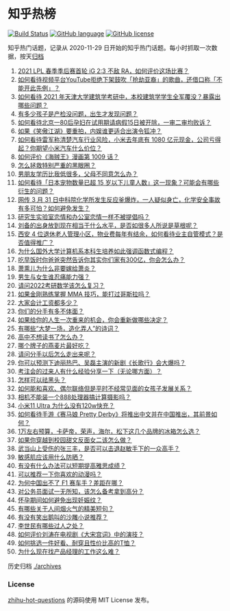 # 知乎热榜
[![Build Status](https://github.com/ToWeLong/zhihu-hot-questions/workflows/CI/badge.svg)](https://github.com/ToWeLong/zhihu-hot-questions/actions)
[![GitHub language](https://img.shields.io/badge/language-golang-orange.svg)](https://golang.org/)
[![GitHub license](https://img.shields.io/github/license/ToWeLong/zhihu-hot-questions)](https://github.com/ToWeLong/zhihu-hot-questions/blob/main/LICENSE)

知乎热门话题，记录从 2020-11-29 日开始的知乎热门话题。每小时抓取一次数据，按天[归档](./archives)

<!-- BEGIN -->

1. [2021 LPL 春季季后赛首轮 iG 2:3 不敌 RA，如何评价这场比赛？](https://www.zhihu.com/question/452394711)
1. [如何看待视频平台YouTube拒绝下架鼓吹「抢劫亚裔」的歌曲，还借口称「不能开此先例」？](https://www.zhihu.com/question/452206336)
1. [如何看待 2021 年天津大学建筑学考研中，本校建筑学学生全军覆没？暴露出哪些问题？](https://www.zhihu.com/question/451892894)
1. [有多少孩子是产检没问题，出生才发现问题？](https://www.zhihu.com/question/320505054)
1. [如何看待北京一80后孕妇在试用期请病假15日被开除，一审二审均败诉？](https://www.zhihu.com/question/452038798)
1. [如果《笑傲江湖》要重拍，内娱谁更适合出演令狐冲？](https://www.zhihu.com/question/450884811)
1. [如何看待雷军称清楚汽车行业风险，小米去年底有 1080 亿元现金，公司亏得起？你期望小米汽车什么价位？](https://www.zhihu.com/question/452114954)
1. [如何评价《海贼王》漫画第 1009 话？](https://www.zhihu.com/question/452135549)
1. [怎么拯救特别严重的黑眼圈？](https://www.zhihu.com/question/27592542)
1. [男朋友学历比我低很多，父母不同意怎么办？](https://www.zhihu.com/question/451637860)
1. [如何看待「日本宠物数量已超 15 岁以下儿童人数」这一现象？可能会有哪些衍生的问题？](https://www.zhihu.com/question/452361675)
1. [网传 3 月 31 日中科院化学所发生反应釜爆炸，一人疑似身亡，化学安全事故有多可怕？如何避免发生？](https://www.zhihu.com/question/452354028)
1. [研究生实验室恋情和办公室恋情一样不被提倡吗？](https://www.zhihu.com/question/422926125)
1. [刘备的出身放到现在相当于什么水平，是否如很多人所说是草根呢？](https://www.zhihu.com/question/452074548)
1. [西安 4 位退休老人管理小区，物业费每年有结余，如何看待业主自管模式？是否值得推广？](https://www.zhihu.com/question/451816714)
1. [为什么国外大学计算机系本科生培养如此强调函数式编程？](https://www.zhihu.com/question/450773131)
1. [吃早饭时你爸爸突然告诉你其实你们家有300亿，你会怎么办？](https://www.zhihu.com/question/447823721)
1. [萧熏儿为什么非要嫁给萧炎？](https://www.zhihu.com/question/448033860)
1. [男生与女生谁忍痛能力强？](https://www.zhihu.com/question/449556051)
1. [请问2022考研数学该怎么复习？](https://www.zhihu.com/question/436834226)
1. [如果金刚熟练掌握 MMA 技巧，能打过哥斯拉吗？](https://www.zhihu.com/question/451869598)
1. [大家会计工资都多少？](https://www.zhihu.com/question/392926139)
1. [你们的分手有多不体面？](https://www.zhihu.com/question/363689631)
1. [如果给你的人生一次重来的机会，你会重新做哪些决定？](https://www.zhihu.com/question/447682836)
1. [有哪些“大梦一场，造化弄人”的诗词？](https://www.zhihu.com/question/446679548)
1. [高中不想读书了怎么办？](https://www.zhihu.com/question/448295199)
1. [哪个牌子的燕麦片最好吃？](https://www.zhihu.com/question/403957327)
1. [请问分手以后怎么走出来呢？](https://www.zhihu.com/question/450552672)
1. [你可以预测下迪丽热巴、吴磊主演的新剧《长歌行》会大爆吗？](https://www.zhihu.com/question/452267812)
1. [考注会的过来人有什么经验分享一下（无论哪方面）？](https://www.zhihu.com/question/377195668)
1. [怎样可以祛黑头？](https://www.zhihu.com/question/22564337)
1. [如何能和喜欢、偶尔联络但是平时不经常见面的女孩子发展关系？](https://www.zhihu.com/question/444159491)
1. [相机不能装一个888处理器搞计算摄影吗？](https://www.zhihu.com/question/452031529)
1. [小米11 Ultra 为什么没有120w快充？](https://www.zhihu.com/question/451925809)
1. [如何看待手游《赛马娘 Pretty Derby》将推出中文并在中国推出，其前景如何？](https://www.zhihu.com/question/452003294)
1. [1万左右预算，卡萨帝，荣声，海尔，松下这几个品牌的冰箱怎么选？](https://www.zhihu.com/question/396555513)
1. [如果你穿越到校园甜文反面女二该怎么做？](https://www.zhihu.com/question/373188366)
1. [武当山上受伤的张三丰，是否可以击退赵敏手下的一众高手？](https://www.zhihu.com/question/450327159)
1. [敏感肌应该用什么防晒？](https://www.zhihu.com/question/318927259)
1. [有没有什么办法可以短期提高雅思成绩？](https://www.zhihu.com/question/428867238)
1. [可以推荐一下你喜欢的动漫吗？](https://www.zhihu.com/question/445264498)
1. [为何中国出不了 F1 赛车手？差距在哪？](https://www.zhihu.com/question/276059168)
1. [对公务员面试一无所知，该怎么备考拿到高分？](https://www.zhihu.com/question/366961967)
1. [怀孕期间如何避免出现妊娠纹？](https://www.zhihu.com/question/25067181)
1. [有哪些关于人间烟火气的精美短句？](https://www.zhihu.com/question/449420621)
1. [有没有笑出鹅叫的沙雕小说推荐？](https://www.zhihu.com/question/392561198)
1. [李世民有哪些过人之处？](https://www.zhihu.com/question/29000737)
1. [如何评价刘涛在电视剧《大宋宫词》中的演技？](https://www.zhihu.com/question/450412741)
1. [如何挑选一件好看、耐穿且性价比高的T恤？](https://www.zhihu.com/question/404173699)
1. [为什么现在找产品经理的工作这么难？](https://www.zhihu.com/question/341498422)

<!-- END -->

历史归档 [./archives](./archives)


### License
[zhihu-hot-questions](https://github.com/towelong/zhihu-hot-questions) 的源码使用 MIT License 发布。